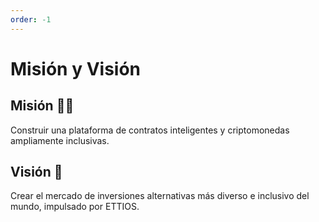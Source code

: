 ```yaml
---
order: -1
---
```

# Misión y Visión

## Misión 🧑‍🚀

Construir una plataforma de contratos inteligentes y criptomonedas ampliamente inclusivas.

## Visión 🚀

Crear el mercado de inversiones alternativas más diverso e inclusivo del mundo, impulsado por ETTIOS.

